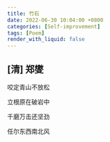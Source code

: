 ```yaml
---
title: 竹石
date: 2022-06-30 10:04:00 +0800
categories: [Self-improvement]
tags: [Poem]
render_with_liquid: false
---
```


## [清] 郑燮
    
咬定青山不放松

立根原在破岩中  

千磨万击还坚劲  

任尔东西南北风  

 
